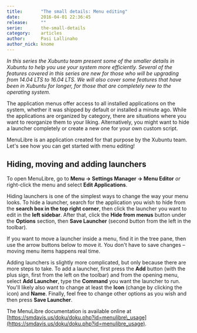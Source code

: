 ```yaml
---
title:       "The small details: Menu editing"
date:        2016-04-01 22:36:45
release:     ""
serie:       the-small-details
category:    articles
author:      Pasi Lallinaho
author_nick: knome
---
```


*In this series the Xubuntu team present some of the smaller details in Xubuntu to help you use your system more efficiently. Several of the features covered in this series are new for those who will be upgrading from 14.04 LTS to 16.04 LTS. We will also cover some features that have been in Xubuntu for longer, for those that are completely new to the operating system.*

The application menus offer access to all installed applications on the system, whether it was shipped by default or installed a minute ago. While the applications are organized by category, there are situations where you want to reorganize them to your liking. Alternatively, you might want to hide a launcher completely or create a new one for your own custom script.

MenuLibre is an application created for that purpose by the Xubuntu team. Let's see how you can get started with menu editing!

Hiding, moving and adding launchers
-----------------------------------

To open MenuLibre, go to **Menu → Settings Manager → Menu Editor** *or* right-click the menu and select **Edit Applications**.

Hiding launchers is one of the simplest ways to change the way your menu looks. To hide a launcher, search for the application you wish to hide from the **search box in the top right corner**, then click the launcher you want to edit in the **left sidebar**. After that, click the **Hide from menus** button under the **Options** section, then **Save Launcher** (second button from the left in the toolbar).

If you want to move a launcher inside a menu, find it in the tree pane, then use the arrow buttons below to move it. You don't have to save changes – moving menu items happens real time.

Adding launchers is slightly more complicated, but only because there are more steps to take. To add a launcher, first press the **Add** button (with the plus sign, first from the left on the toolbar) and from the opening menu, select **Add Launcher**, type the **Command** you want the launcher to run. You'll likely also want to change at least the **Icon** (change by clicking the icon) and **Name**. Finally, feel free to change other options as you wish and then press **Save Launcher**.

The MenuLibre documentation is available online at [https://smdavis.us/doku/doku.php?id=menulibre\_usage](https://smdavis.us/doku/doku.php?id=menulibre_usage).

<!-- [gallery columns="4" size="xubuntu\_split\_to\_4" ids="3845,3846,3844,3843"] -->
